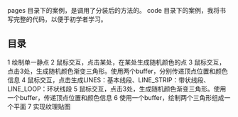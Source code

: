 pages 目录下的案例，是调用了分装后的方法的。
code 目录下的案例，我将书写完整的代码，以便于初学者学习。

## 目录

1 绘制单一静点
2 鼠标交互，点击某处，在某处生成随机颜色的点
3 鼠标交互，点击3处，生成随机颜色渐变三角形。使用两个buffer，分别传递顶点位置和颜色信息
4 鼠标交互，点击生成LINES：基本线段、LINE_STRIP：带状线段、LINE_LOOP：环状线段
5 鼠标交互，点击3处，生成随机颜色渐变三角形。使用一个buffer，传递顶点位置和颜色信息
6 使用一个buffer，绘制两个三角形组成一个平面
7 实现纹理贴图
